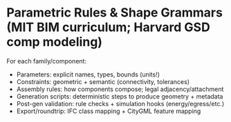 # Parametric Rules & Shape Grammars (MIT BIM curriculum; Harvard GSD comp modeling)

For each family/component:

- Parameters: explicit names, types, bounds (units!)
- Constraints: geometric + semantic (connectivity, tolerances)
- Assembly rules: how components compose; legal adjacency/attachment
- Generation scripts: deterministic steps to produce geometry + metadata
- Post-gen validation: rule checks + simulation hooks (energy/egress/etc.)
- Export/roundtrip: IFC class mapping + CityGML feature mapping
